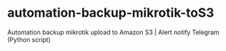 # automation-backup-mikrotik-toS3
Automation backup mikrotik upload to Amazon S3 | Alert notify Telegram (Python script)
